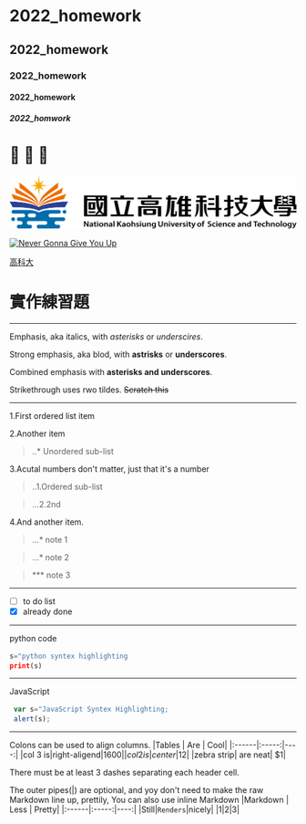 # 2022_homework
## 2022_homework
### 2022_homework
#### 2022_homework
##### 2022_homwork


# :poop: :dog: :crown:

![nkust](nkust.png "nkust")

[![Never Gonna Give You Up](https://img.youtube.com/vi/dQw4w9WgXcQ/0.jpg)](https://www.youtube.com/watch?v=dQw4w9WgXcQ "Nerver Gonna Give You up")

[高科大](https://mis.nkust.edu.tw/)

# 實作練習題

***
Emphasis, aka italics, with *asterisks* or *underscires*.

Strong emphasis, aka blod, with **astrisks** or **underscores**.

Combined emphasis with **asterisks and underscores**.

Strikethrough uses rwo tildes. ~~Scratch this~~
***
1.First ordered list item

2.Another item
 >..* Unordered sub-list

3.Acutal numbers don't matter, just that it's a number
 >..1.Ordered sub-list
 
 >...2.2nd

4.And another item.
 >...* note 1
 
 >...* note 2
 
 >***  note 3
***

- [ ] to do list 
- [x] already done
***
python code
```python
s="python syntex highlighting
print(s)
```
***
JavaScript
```javascript
 var s="JavaScript Syntex Highlighting;
 alert(s);
```
***
Colons can be used to align columns.
|Tables | Are | Cool|
|:------|:-----:|----:|
|col 3 is|right-aligend|$1600|
|col 2 is|center|$12|
|zebra strip| are neat| $1|

There must be at least 3 dashes separating each header cell.

The outer pipes(|) are optional, and yoy don't need to make the raw Markdown line up, prettily,
You can also use inline Markdown
|Markdown | Less | Pretty|
|:------|:-----:|----:|
|Still|```Renders```|nicely|
|1|2|3|
